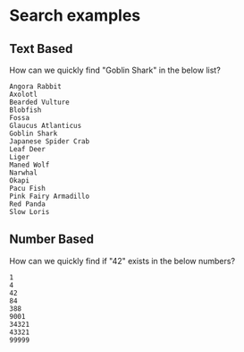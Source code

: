 # Search examples

## Text Based

How can we quickly find "Goblin Shark" in the below list?

```
Angora Rabbit
Axolotl
Bearded Vulture
Blobfish
Fossa
Glaucus Atlanticus
Goblin Shark
Japanese Spider Crab
Leaf Deer
Liger
Maned Wolf
Narwhal
Okapi
Pacu Fish
Pink Fairy Armadillo
Red Panda
Slow Loris
```

## Number Based

How can we quickly find if "42" exists in the below numbers?

```
1
4
42
84
388
9001
34321
43321
99999
```
